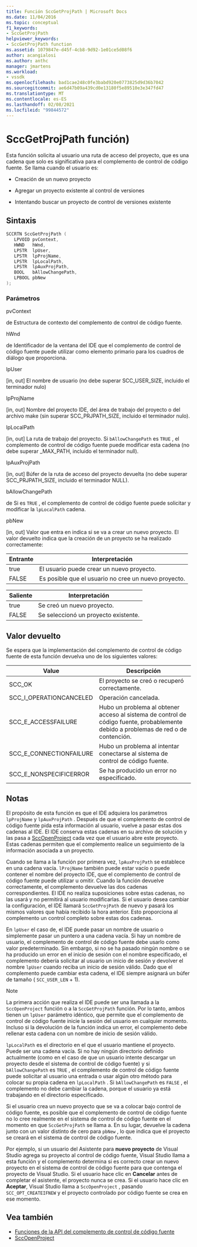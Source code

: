 ```yaml
---
title: Función SccGetProjPath | Microsoft Docs
ms.date: 11/04/2016
ms.topic: conceptual
f1_keywords:
- SccGetProjPath
helpviewer_keywords:
- SccGetProjPath function
ms.assetid: 1079847e-d45f-4cb8-9d92-1e01ce5d08f6
author: acangialosi
ms.author: anthc
manager: jmartens
ms.workload:
- vssdk
ms.openlocfilehash: bad1cae248c0fe3babd920e0773825d9d36b7042
ms.sourcegitcommit: ae6d47b09a439cd0e13180f5e89510e3e347fd47
ms.translationtype: MT
ms.contentlocale: es-ES
ms.lasthandoff: 02/08/2021
ms.locfileid: "99844572"
---
```

# <a name="sccgetprojpath-function"></a>SccGetProjPath función)
Esta función solicita al usuario una ruta de acceso del proyecto, que es una cadena que solo es significativa para el complemento de control de código fuente. Se llama cuando el usuario es:

- Creación de un nuevo proyecto

- Agregar un proyecto existente al control de versiones

- Intentando buscar un proyecto de control de versiones existente

## <a name="syntax"></a>Sintaxis

```cpp
SCCRTN SccGetProjPath (
   LPVOID pvContext,
   HWND   hWnd,
   LPSTR  lpUser,
   LPSTR  lpProjName,
   LPSTR  lpLocalPath,
   LPSTR  lpAuxProjPath,
   BOOL   bAllowChangePath,
   LPBOOL pbNew
);
```

### <a name="parameters"></a>Parámetros
 pvContext

de Estructura de contexto del complemento de control de código fuente.

 hWnd

de Identificador de la ventana del IDE que el complemento de control de código fuente puede utilizar como elemento primario para los cuadros de diálogo que proporciona.

 lpUser

[in, out] El nombre de usuario (no debe superar SCC_USER_SIZE, incluido el terminador nulo)

 lpProjName

[in, out] Nombre del proyecto IDE, del área de trabajo del proyecto o del archivo make (sin superar SCC_PRJPATH_SIZE, incluido el terminador nulo).

 lpLocalPath

[in, out] La ruta de trabajo del proyecto. Si `bAllowChangePath` es `TRUE` , el complemento de control de código fuente puede modificar esta cadena (no debe superar _MAX_PATH, incluido el terminador null).

 lpAuxProjPath

[in, out] Búfer de la ruta de acceso del proyecto devuelta (no debe superar SCC_PRJPATH_SIZE, incluido el terminador NULL).

 bAllowChangePath

de Si es `TRUE` , el complemento de control de código fuente puede solicitar y modificar la `lpLocalPath` cadena.

 pbNew

[in, out] Valor que entra en indica si se va a crear un nuevo proyecto. El valor devuelto indica que la creación de un proyecto se ha realizado correctamente:

|Entrante|Interpretación|
|--------------|--------------------|
|true|El usuario puede crear un nuevo proyecto.|
|FALSE|Es posible que el usuario no cree un nuevo proyecto.|

|Saliente|Interpretación|
|--------------|--------------------|
|true|Se creó un nuevo proyecto.|
|FALSE|Se seleccionó un proyecto existente.|

## <a name="return-value"></a>Valor devuelto
 Se espera que la implementación del complemento de control de código fuente de esta función devuelva uno de los siguientes valores:

|Value|Descripción|
|-----------|-----------------|
|SCC_OK|El proyecto se creó o recuperó correctamente.|
|SCC_I_OPERATIONCANCELED|Operación cancelada.|
|SCC_E_ACCESSFAILURE|Hubo un problema al obtener acceso al sistema de control de código fuente, probablemente debido a problemas de red o de contención.|
|SCC_E_CONNECTIONFAILURE|Hubo un problema al intentar conectarse al sistema de control de código fuente.|
|SCC_E_NONSPECIFICERROR|Se ha producido un error no especificado.|

## <a name="remarks"></a>Notas
 El propósito de esta función es que el IDE adquiera los parámetros `lpProjName` y `lpAuxProjPath` . Después de que el complemento de control de código fuente pida esta información al usuario, vuelve a pasar estas dos cadenas al IDE. El IDE conserva estas cadenas en su archivo de solución y las pasa a [SccOpenProject](../extensibility/sccopenproject-function.md) cada vez que el usuario abre este proyecto. Estas cadenas permiten que el complemento realice un seguimiento de la información asociada a un proyecto.

 Cuando se llama a la función por primera vez, `lpAuxProjPath` se establece en una cadena vacía. `lProjName` también puede estar vacío o puede contener el nombre del proyecto IDE, que el complemento de control de código fuente puede utilizar u omitir. Cuando la función devuelve correctamente, el complemento devuelve las dos cadenas correspondientes. El IDE no realiza suposiciones sobre estas cadenas, no las usará y no permitirá al usuario modificarlas. Si el usuario desea cambiar la configuración, el IDE llamará `SccGetProjPath` de nuevo y pasará los mismos valores que había recibido la hora anterior. Esto proporciona al complemento un control completo sobre estas dos cadenas.

 En `lpUser` el caso de, el IDE puede pasar un nombre de usuario o simplemente pasar un puntero a una cadena vacía. Si hay un nombre de usuario, el complemento de control de código fuente debe usarlo como valor predeterminado. Sin embargo, si no se ha pasado ningún nombre o se ha producido un error en el inicio de sesión con el nombre especificado, el complemento debería solicitar al usuario un inicio de sesión y devolver el nombre `lpUser` cuando reciba un inicio de sesión válido. Dado que el complemento puede cambiar esta cadena, el IDE siempre asignará un búfer de tamaño ( `SCC_USER_LEN` + 1).

> [!NOTE]
> La primera acción que realiza el IDE puede ser una llamada a la `SccOpenProject` función o a la `SccGetProjPath` función. Por lo tanto, ambos tienen un `lpUser` parámetro idéntico, que permite que el complemento de control de código fuente inicie la sesión del usuario en cualquier momento. Incluso si la devolución de la función indica un error, el complemento debe rellenar esta cadena con un nombre de inicio de sesión válido.

 `lpLocalPath` es el directorio en el que el usuario mantiene el proyecto. Puede ser una cadena vacía. Si no hay ningún directorio definido actualmente (como en el caso de que un usuario intente descargar un proyecto desde el sistema de control de código fuente) y si `bAllowChangePath` es `TRUE` , el complemento de control de código fuente puede solicitar al usuario una entrada o usar algún otro método para colocar su propia cadena en `lpLocalPath` . Si `bAllowChangePath` es `FALSE` , el complemento no debe cambiar la cadena, porque el usuario ya está trabajando en el directorio especificado.

 Si el usuario crea un nuevo proyecto que se va a colocar bajo control de código fuente, es posible que el complemento de control de código fuente no lo cree realmente en el sistema de control de código fuente en el momento en que `SccGetProjPath` se llama a. En su lugar, devuelve la cadena junto con un valor distinto de cero para `pbNew` , lo que indica que el proyecto se creará en el sistema de control de código fuente.

 Por ejemplo, si un usuario del Asistente para **nuevo proyecto** de Visual Studio agrega su proyecto al control de código fuente, Visual Studio llama a esta función y el complemento determina si es correcto crear un nuevo proyecto en el sistema de control de código fuente para que contenga el proyecto de Visual Studio. Si el usuario hace clic en **Cancelar** antes de completar el asistente, el proyecto nunca se crea. Si el usuario hace clic en **Aceptar**, Visual Studio llama a `SccOpenProject` , pasando `SCC_OPT_CREATEIFNEW` y el proyecto controlado por código fuente se crea en ese momento.

## <a name="see-also"></a>Vea también
- [Funciones de la API del complemento de control de código fuente](../extensibility/source-control-plug-in-api-functions.md)
- [SccOpenProject](../extensibility/sccopenproject-function.md)
